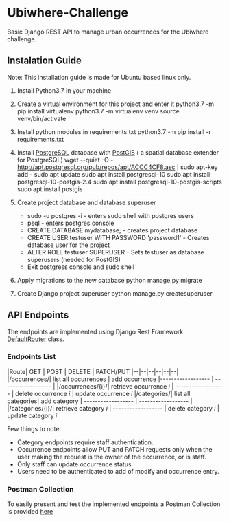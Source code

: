 
# Ubiwhere-Challenge

Basic Django REST API to manage urban occurrences for the Ubiwhere challenge.

## Instalation Guide
Note: This installation guide is made for Ubuntu based linux only.
 1. Install Python3.7 in your machine
 
 2. Create a virtual environment for this project and enter it
 python3.7 -m pip install virtualenv
 python3.7 -m virtualenv venv
 source venv/bin/activate
 
 3. Install python modules in requirements.txt
 python3.7 -m pip install -r requirements.txt
 
 4. Install  [PostgreSQL](https://postgresql.org) database with [PostGIS](https://postgis.net/) ( a spatial database extender for PostgreSQL)
 wget --quiet -O - http://apt.postgresql.org/pub/repos/apt/ACCC4CF8.asc | sudo apt-key add -
sudo apt update
sudo apt install postgresql-10
sudo apt install postgresql-10-postgis-2.4
sudo apt install postgresql-10-postgis-scripts
sudo apt install postgis

5. Create project database and database superuser
	- sudo -u postgres -i - enters sudo shell with postgres users
	- psql - enters postgres console
	- CREATE DATABASE mydatabase; - creates project database
	- CREATE USER testuser WITH PASSWORD 'password1' - Creates database user for the project
	- ALTER ROLE testuser SUPERUSER - Sets testuser as database superusers (needed for PostGIS)
	- Exit postgress console and sudo shell

6. Apply migrations to the new database
python manage.py migrate

7. Create Django project superuser
python manage.py createsuperuser


## API Endpoints
The endpoints are implemented using Django Rest Framework [DefaultRouter](https://www.django-rest-framework.org/api-guide/routers/#defaultrouter) class.

### Endpoints List

|Route| GET | POST |  DELETE |  PATCH/PUT
|--|--|--|--|--|--|
|/occurrences/| list all occurrences | add occurrence |------------------ | ------------------ | 
|/occurrences/{i}/| retrieve occurrence _i_ | ------------------ | delete occurrence _i_ | update occurrence _i_ 
|/categories/| list all categories| add category | ------------------ | ------------------ |
|/categories/{i}/| retrieve category _i_ | ------------------  | delete category _i_ | update category _i_

Few things to note:
 - Category endpoints require staff authentication.
 - Occurrence endpoints allow PUT and PATCH requests only when the user making the request is the owner of the occurrence, or is staff.
 - Only staff can update occurrence status. 
 - Users need to be authenticated to add of modify and occurrence entry.

### Postman Collection
To easily present and test the implemented endpoints a Postman Collection is provided [here](https://www.getpostman.com/collections/af5ca37b2c5550c8ad86)
